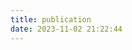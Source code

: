 ```yaml
---
title: publication
date: 2023-11-02 21:22:44
---
```


<style>
  .paper-list {
    list-style: none;
    padding: 0;
    margin: 0;
  }
  .paper-item {
    opacity: 0;
    padding: 20px;
    border-bottom: 1px solid #e1e1e1;
    position: relative;
    transform: translateX(-100%);
    transition: all .3s ease-in-out;
    display: flex;
    flex-direction: row;
    align-items: center;
    justify-content: flex-start;
  }
  .paper-item img {
    width: 140px;
    height: 140px;
    object-fit: cover;
    margin-right: 20px;
  }
  .paper-item.right {
    transform: translateX(100%);
  }
  .paper-item.visible {
    opacity: 1;
    transform: translateX(0);
    transition: opacity 0.6s, transform 0.6s;
  }
  .paper-content {
    flex-grow: 1;
  }

  /* Mobile styles */
  @media (max-width: 767px) {
    .paper-item {
      flex-direction: column;
      padding: 10px;
    }
    .paper-item img {
      width: 100%; /* full width */
      height: auto; /* maintain aspect ratio */
      margin-right: 0;
      margin-bottom: 10px; /* add some space between image and text */
    }
    .paper-content h3 {
      font-size: 1.2rem; /* adjust heading size for mobile */
    }
  }

  /* Tablet styles */
  @media (min-width: 768px) and (max-width: 1023px) {
    .paper-item {
      padding: 15px;
    }
    .paper-item img {
      width: 200px; /* larger than mobile, but smaller than desktop */
      height: auto;
    }
    .paper-content h3 {
      font-size: 1.4rem; /* slightly larger heading size for tablet */
    }
  }
</style>


<div class="timeline">
  <ul class="paper-list" id="paperList"></ul>
</div>

<script>
  const papers = [
    {
      img: '/img/paper-1.jpg',
      title: 'Mining World Indicators for Analyzing and Modeling the Development of Countries',
      journal: 'ACM/IMS Transactions on Data Science 2022',
      authors: 'Mingyuan Chi, Hong Huang, Yu Song, Hai Jin',
      abstract: 'The world indicators released by the World Bank or other organizations usually give the basic public knowledge about the world. However, separate and static index lacks the complex interplay among different indicators and thus cannot help us have an overall understanding of the world. To this end, we study the world indicators from a different angle. ',
      link:"https://dl.acm.org/doi/full/10.1145/3488059"
    },
    {
      img: '/img/architecture.png',
      title: 'Bi-Encoder Cascades for Efficient Image Search ',
      journal: 'Proceedings of the IEEE/CVF International Conference on Computer Vision (ICCV) Workshops, 2023, pp. 1358-1363',
      authors: 'Chi Mingyuan, Hönig Robert, Ackermann Jan, ',
      abstract: 'Modern neural encoders offer unprecedented text-image retrieval (TIR) accuracy, but their high computational cost impedes an adoption to large-scale image searches. To lower this cost, model cascades use an expensive encoder to refine the ranking of a cheap encoder. ',
      link:'https://openaccess.thecvf.com/content/ICCV2023W/RCV/html/Honig_Bi-Encoder_Cascades_for_Efficient_Image_Search_ICCVW_2023_paper.html'
    },
    // more papers...
  ];

  const paperList = document.getElementById('paperList');
  paperList.innerHTML = papers.map((paper, index) => `
    <li class="paper-item${index % 2 === 0 ? '' : ' right'}">
      <img src="${paper.img}" alt="Paper Image">
      <div class="paper-content">
        <h3 class="paper-title"><a href="${paper.link}"">${paper.title}</a></h3>
        <p>Journal: <span>${paper.journal}</span></p>
        <p>Authors: <span>${paper.authors}</span></p>
        <p>Abstract: <span>${paper.abstract}</span></p>
      </div>
    </li>
  `).join('');

  const items = document.querySelectorAll('.paper-item');
  const observer = new IntersectionObserver((entries) => {
    entries.forEach(entry => {
      if (entry.isIntersecting) {
        entry.target.classList.add('visible');
      }
    });
  });

  items.forEach(item => {
    observer.observe(item);
  });
</script>
